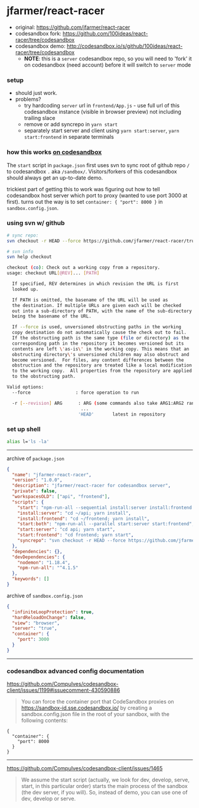# jfarmer/react-racer

- original: https://github.com/jfarmer/react-racer
- codesandbox fork: https://github.com/100ideas/react-racer/tree/codesandbox
- codesandbox demo: http://codesandbox.io/s/github/100ideas/react-racer/tree/codesandbox
  - **NOTE**: this is a `server` codesandbox repo, so you will need to 'fork' it on codesandbox (need account) before it will switch to `server` mode

### setup
- should just work.
- problems? 
  - try hardcoding `server` url in `frontend/App.js` - use full url of this codesandbox instance (visible in browser preview) not including trailing slace
  - remove or add syncrepo in `yarn start`
  - separately start server and client using `yarn start:server`, `yarn start:frontend` in separate terminals

### how this works [on codesandbox](https://codesandbox.io/s/2v0n4v15z0)

The `start` script in `package.json` first uses svn to sync root of github repo `/` to codesandbox `.` aka `/sandbox/`. Visitors/forkers of this codesandbox should always get an up-to-date demo.

trickiest part of getting this to work was figuring out how to tell codesandbox host server which port to proxy (wanted to use port 3000 at first). turns out the way is to set `container: { "port": 8000 }` in `sandbox.config.json`.

### using svn w/ github

```bash
# sync repo:
svn checkout -r HEAD --force https://github.com/jfarmer/react-racer/trunk .

# svn info
svn help checkout

checkout (co): Check out a working copy from a repository.
usage: checkout URL[@REV]... [PATH]

  If specified, REV determines in which revision the URL is first
  looked up.

  If PATH is omitted, the basename of the URL will be used as
  the destination. If multiple URLs are given each will be checked
  out into a sub-directory of PATH, with the name of the sub-directory
  being the basename of the URL.

  If --force is used, unversioned obstructing paths in the working
  copy destination do not automatically cause the check out to fail.
  If the obstructing path is the same type (file or directory) as the
  corresponding path in the repository it becomes versioned but its
  contents are left \'as-is\' in the working copy. This means that an
  obstructing directory\'s unversioned children may also obstruct and
  become versioned.  For files, any content differences between the
  obstruction and the repository are treated like a local modification
  to the working copy.  All properties from the repository are applied
  to the obstructing path.

Valid options:
  --force                 : force operation to run

  -r [--revision] ARG      : ARG (some commands also take ARG1:ARG2 range)
                            ...
                           'HEAD'       latest in repository
```

### set up shell

```bash
alias l='ls -la'

```

---

archive of `package.json`

```json
{
  "name": "jfarmer-react-racer",
  "version": "1.0.0",
  "description": "jfarmer/react-racer for codesandbox server",
  "private": false,
  "workspacesOLD": ["api", "frontend"],
  "scripts": {
    "start": "npm-run-all --sequential install:server install:frontend start:both",
    "install:server": "cd ~/api; yarn install",
    "install:frontend": "cd ~/frontend; yarn install",
    "start:both": "npm-run-all --parallel start:server start:frontend",
    "start:server": "cd api; yarn start",
    "start:frontend": "cd frontend; yarn start",
    "syncrepo": "svn checkout -r HEAD --force https://github.com/jfarmer/react-racer/trunk ."
  },
  "dependencies": {},
  "devDependencies": {
    "nodemon": "1.18.4",
    "npm-run-all": "^4.1.5"
  },
  "keywords": []
}
```

archive of `sandbox.config.json`

```json
{
  "infiniteLoopProtection": true,
  "hardReloadOnChange": false,
  "view": "browser",
  "server": "true",
  "container": {
    "port": 3000
  }
}
```

---

### codesandbox advanced config documentation

https://github.com/CompuIves/codesandbox-client/issues/1199#issuecomment-430590886

> You can force the container port that CodeSandbox proxies on https://sandbox-id.sse.codesandbox.io/ by creating a sandbox.config.json file in the root of your sandbox, with the following contents:

```
{
  "container": {
    "port": 8000
  }
}
```

---

https://github.com/CompuIves/codesandbox-client/issues/1465

> We assume the start script (actually, we look for dev, develop, serve, start, in this particular order) starts the main process of the sandbox (the dev server, if you will). So, instead of demo, you can use one of dev, develop or serve.
